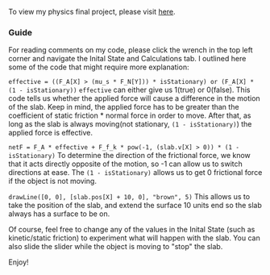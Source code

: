 To view my physics final project, please visit [here](https://www.tychos.org/en/scenarios/q5aJiy).

### Guide

For reading comments on my code, please click the wrench in the top left corner and navigate the Inital State and Calculations tab. I outlined here some of the code that might require more explanation:

```effective = ((F_A[X] > (mu_s * F_N[Y])) * isStationary) or (F_A[X] * (1 - isStationary))```
```effective``` can either give us 1(true) or 0(false). This code tells us whether the applied force will cause a difference in the motion of the slab. Keep in mind, the applied force has to be greater than the coefficient of static friction * normal force in order to move. After that, as long as the slab is always moving(not stationary, ```(1 - isStationary)```) the applied force is effective.

```netF = F_A * effective + F_f_k * pow(-1, (slab.v[X] > 0)) * (1 - isStationary)```
To determine the direction of the frictional force, we know that it acts directly opposite of the motion, so -1 can allow us to switch directions at ease. The ```(1 - isStationary)``` allows us to get 0 frictional force if the object is not moving.

```drawLine([0, 0], [slab.pos[X] + 10, 0], "brown", 5)```
This allows us to take the position of the slab, and extend the surface 10 units end so the slab always has a surface to be on.

Of course, feel free to change any of the values in the Inital State (such as kinetic/static friction) to experiment what will happen with the slab. You can also slide the slider while the object is moving to "stop" the slab. 

Enjoy!
